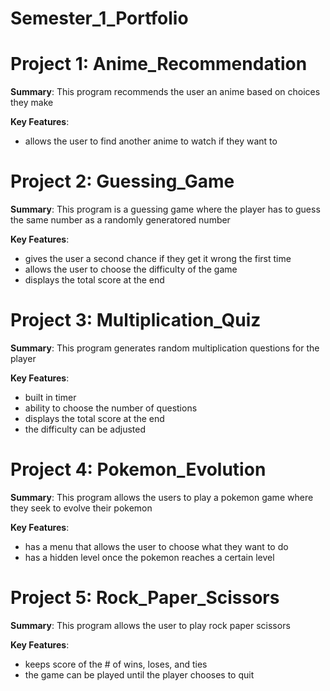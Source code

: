 # Semester_1_Portfolio
# Project 1: Anime_Recommendation
**Summary**: This program recommends the user an anime based on choices they make

**Key Features**: 
- allows the user to find another anime to watch if they want to

# Project 2: Guessing_Game
**Summary**: This program is a guessing game where the player has to guess the same number as a randomly generatored number

**Key Features**: 
- gives the user a second chance if they get it wrong the first time
- allows the user to choose the difficulty of the game
- displays the total score at the end

# Project 3: Multiplication_Quiz
**Summary**: This program generates random multiplication questions for the player

**Key Features**: 
- built in timer
- ability to choose the number of questions
- displays the total score at the end
- the difficulty can be adjusted

# Project 4: Pokemon_Evolution
**Summary**: This program allows the users to play a pokemon game where they seek to evolve their pokemon

**Key Features**: 
- has a menu that allows the user to choose what they want to do
- has a hidden level once the pokemon reaches a certain level

# Project 5: Rock_Paper_Scissors
**Summary**: This program allows the user to play rock paper scissors

**Key Features**: 
- keeps score of the # of wins, loses, and ties
- the game can be played until the player chooses to quit

